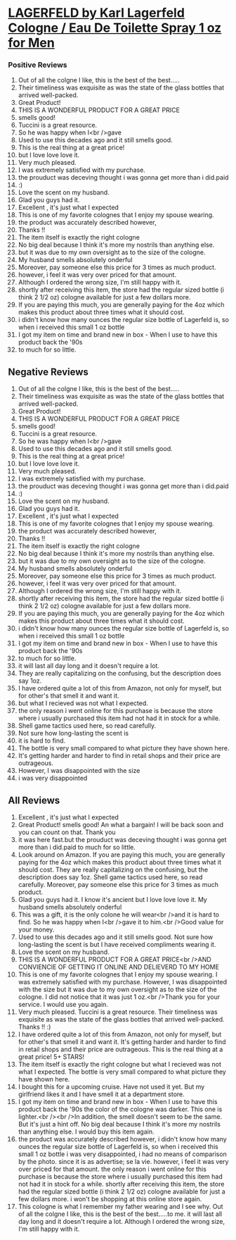 # [LAGERFELD by Karl Lagerfeld Cologne / Eau De Toilette Spray 1 oz for Men](https://products.checkmycream.com/products/LAGERFELD-by-Karl-Lagerfeld-Cologne-Eau-De-Toilette-Spray-1-oz-for-Men.html)

### Positive Reviews

<ol>
      <li>Out of all the colgne I like, this is the best of the best.....</li>
      <li>Their timeliness was exquisite as was the state of the glass bottles that arrived well-packed.  </li>
      <li>Great Product!</li>
      <li>THIS IS A WONDERFUL PRODUCT FOR A GREAT PRICE</li>
      <li>smells good!</li>
      <li>Tuccini is a great resource.  </li>
      <li>So he was happy when I&lt;br /&gt;gave</li>
      <li>Used to use this decades ago and it still smells good.</li>
      <li>This is the real thing at a great price!</li>
      <li>but I love love love it.</li>
      <li>Very much pleased.  </li>
      <li>I was extremely satisfied with my purchase.  </li>
      <li>the prouduct was deceving thought i was gonna get more than i did.paid</li>
      <li>:)</li>
      <li>Love the scent on my husband.</li>
      <li>Glad you guys had it.  </li>
      <li>Excellent , it&#x27;s just what I expected</li>
      <li>This is one of my favorite colognes that I enjoy my spouse wearing.  </li>
      <li>the product was accurately described however,</li>
      <li>Thanks !!  </li>
      <li>The item itself is exactly the right cologne</li>
      <li>No big deal because I think it&#x27;s more my nostrils than anything else.</li>
      <li>but it was due to my own oversight as to the size of the cologne.  </li>
      <li>My husband smells absolutely onderful</li>
      <li>Moreover, pay someone else this price for 3 times as much product.</li>
      <li>however, i feel it was very over priced for that amount.</li>
      <li>Although I ordered the wrong size, I&#x27;m still happy with it.</li>
      <li>shortly after receiving this item, the store had the regular sized bottle (i think 2 1/2 oz) cologne available for just a few dollars more.</li>
      <li>If you are paying this much, you are generally paying for the 4oz which makes this product about three times what it should cost.  </li>
      <li>i didn&#x27;t know how many ounces the regular size bottle of Lagerfeld is, so when i received this small 1 oz bottle</li>
      <li>I got my item on time and brand new in box - When I use to have this product back the &#x27;90s</li>
      <li>to much for so little.</li>
</ol>


<h2>Negative Reviews</h2>
<ol>
<li> Out of all the colgne I like, this is the best of the best.....</li>
<li> Their timeliness was exquisite as was the state of the glass bottles that arrived well-packed.  </li>
<li> Great Product!</li>
<li> THIS IS A WONDERFUL PRODUCT FOR A GREAT PRICE</li>
<li> smells good!</li>
<li> Tuccini is a great resource.  </li>
<li> So he was happy when I&lt;br /&gt;gave</li>
<li> Used to use this decades ago and it still smells good.</li>
<li> This is the real thing at a great price!</li>
<li> but I love love love it.</li>
<li> Very much pleased.  </li>
<li> I was extremely satisfied with my purchase.  </li>
<li> the prouduct was deceving thought i was gonna get more than i did.paid</li>
<li> :)</li>
<li> Love the scent on my husband.</li>
<li> Glad you guys had it.  </li>
<li> Excellent , it&#x27;s just what I expected</li>
<li> This is one of my favorite colognes that I enjoy my spouse wearing.  </li>
<li> the product was accurately described however,</li>
<li> Thanks !!  </li>
<li> The item itself is exactly the right cologne</li>
<li> No big deal because I think it&#x27;s more my nostrils than anything else.</li>
<li> but it was due to my own oversight as to the size of the cologne.  </li>
<li> My husband smells absolutely onderful</li>
<li> Moreover, pay someone else this price for 3 times as much product.</li>
<li> however, i feel it was very over priced for that amount.</li>
<li> Although I ordered the wrong size, I&#x27;m still happy with it.</li>
<li> shortly after receiving this item, the store had the regular sized bottle (i think 2 1/2 oz) cologne available for just a few dollars more.</li>
<li> If you are paying this much, you are generally paying for the 4oz which makes this product about three times what it should cost.  </li>
<li> i didn&#x27;t know how many ounces the regular size bottle of Lagerfeld is, so when i received this small 1 oz bottle</li>
<li> I got my item on time and brand new in box - When I use to have this product back the &#x27;90s</li>
<li> to much for so little.</li>
<li> it will last all day long and it doesn&#x27;t require a lot.</li>
<li> They are really capitalizing on the confusing, but the description does say 1oz.  </li>
<li> I have ordered quite a lot of this from Amazon, not only for myself, but for other&#x27;s that smell it and want it.</li>
<li> but what I recieved was not what I expected.</li>
<li> the only reason i went online for this purchase is because the store where i usually purchased this item had not had it in stock for a while.</li>
<li> Shell game tactics used here, so read carefully.  </li>
<li> Not sure how long-lasting the scent is</li>
<li> it is hard to find.</li>
<li> The bottle is very small compared to what picture they have shown here.</li>
<li> It&#x27;s getting harder and harder to find in retail shops and their price are outrageous.</li>
<li> However, I was disappointed with the size</li>
<li> i was very disappointed</li>
</ol>

<h2>All Reviews</h2>

<ol>
    <li> Excellent , it&#x27;s just what I expected</li>
    <li> Great Product! smells good! An what a bargain! I will be back soon and you can count on that. Thank you</li>
    <li> it was here fast.but the prouduct was deceving thought i was gonna get more than i did.paid to much for so little.</li>
    <li> Look around on Amazon.  If you are paying this much, you are generally paying for the 4oz which makes this product about three times what it should cost.  They are really capitalizing on the confusing, but the description does say 1oz.  Shell game tactics used here, so read carefully.  Moreover, pay someone else this price for 3 times as much product.</li>
    <li> Glad you guys had it.  I know it&#x27;s ancient but I love love love it. My husband smells absolutely onderful</li>
    <li> This was a gift, it is the only colone he will wear&lt;br /&gt;and it is hard to find. So he was happy when I&lt;br /&gt;gave it to him.&lt;br /&gt;Good value for your money.</li>
    <li> Used to use this decades ago and it still smells good. Not sure how long-lasting the scent is but I have received compliments wearing it.</li>
    <li> Love the scent on my husband.</li>
    <li> THIS IS A WONDERFUL PRODUCT FOR A GREAT PRICE&lt;br /&gt;AND CONVIENCIE OF GETTING IT ONLINE AND DELIEVERD TO MY HOME</li>
    <li> This is one of my favorite colognes that I enjoy my spouse wearing.  I was extremely satisfied with my purchase.  However, I was disappointed with the size but it was due to my own oversight as to the size of the cologne.  I did not notice that it was just 1 oz.&lt;br /&gt;Thank you for your service.  I would use you again.</li>
    <li> Very much pleased.  Tuccini is a great resource.  Their timeliness was exquisite as was the state of the glass bottles that arrived well-packed.  Thanks !!  :)</li>
    <li> I have ordered quite a lot of this from Amazon, not only for myself, but for other&#x27;s that smell it and want it. It&#x27;s getting harder and harder to find in retail shops and their price are outrageous. This is the real thing at a great price! 5+ STARS!</li>
    <li> The item itself is exactly the right cologne but what I recieved was not what I expected. The bottle is very small compared to what picture they have shown here.</li>
    <li> I bought this for a upcoming cruise. Have not used it yet. But my girlfriend likes it and I have smell it at a department store.</li>
    <li> I got my item on time and brand new in box - When I use to have this product back the &#x27;90s the color of the cologne was darker. This one is lighter.&lt;br /&gt;&lt;br /&gt;In addition, the smell doesn&#x27;t seem to be the same. But it&#x27;s just a hint off. No big deal because I think it&#x27;s more my nostrils than anything else. I would buy this item again.</li>
    <li> the product was accurately described however, i didn&#x27;t know how many ounces the regular size bottle of Lagerfeld is, so when i received this small 1 oz bottle i was very disappointed, i had no means of comparison by the photo. since it is as advertise; se la vie. however, i feel it was very over priced for that amount. the only reason i went online for this purchase is because the store where i usually purchased this item had not had it in stock for a while. shortly after receiving this item, the store had the regular sized bottle (i think 2 1/2 oz) cologne available for just a few dollars more. i won&#x27;t be shopping at this online store again.</li>
    <li> This cologne is what I remember my father wearing and I see why. Out of all the colgne I like, this is the best of the best.....to me. it will last all day long and it doesn&#x27;t require a lot. Although I ordered the wrong size, I&#x27;m still happy with it.</li>
</ol>




